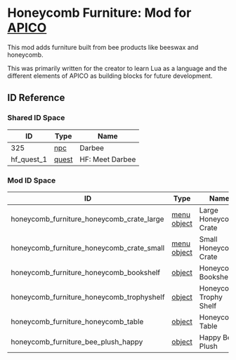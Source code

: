 # Honeycomb Furniture: Mod for [APICO](https://wiki.apico.buzz/wiki/Modding)

This mod adds furniture built from bee products like beeswax and honeycomb.

This was primarily written for the creator to learn Lua as a language and the different elements of APICO as building blocks for future development.

## ID Reference

### Shared ID Space

| ID | Type | Name |
| --- | --- | --- |
| 325 | [npc](https://wiki.apico.buzz/wiki/Modding_API#api_define_npc()) | Darbee |
| hf_quest_1 | [quest](https://wiki.apico.buzz/wiki/Modding_API#api_define_quest()) | HF: Meet Darbee |

### Mod ID Space
| ID | Type | Name |
| --- | --- | --- |
| honeycomb_furniture_honeycomb_crate_large | [menu object](https://wiki.apico.buzz/wiki/Modding_API#api_define_menu_object()) | Large Honeycomb Crate |
| honeycomb_furniture_honeycomb_crate_small | [menu object](https://wiki.apico.buzz/wiki/Modding_API#api_define_menu_object()) | Small Honeycomb Crate |
| honeycomb_furniture_honeycomb_bookshelf | [object](https://wiki.apico.buzz/wiki/Modding_API#api_define_object()) | Honeycomb Bookshelf |
| honeycomb_furniture_honeycomb_trophyshelf | [object](https://wiki.apico.buzz/wiki/Modding_API#api_define_object()) | Honeycomb Trophy Shelf |
| honeycomb_furniture_honeycomb_table | [object](https://wiki.apico.buzz/wiki/Modding_API#api_define_object()) | Honeycomb Table | 
| honeycomb_furniture_bee_plush_happy | [object](https://wiki.apico.buzz/wiki/Modding_API#api_define_object()) | Happy Bee Plush |
